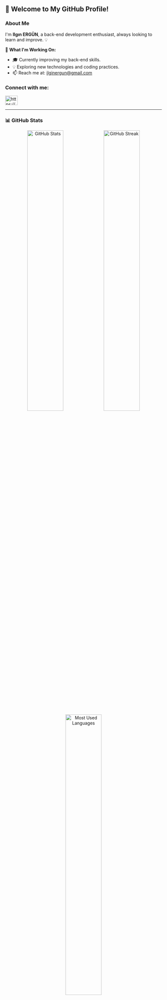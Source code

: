 ## 👋 Welcome to My GitHub Profile!

### About Me
I'm **Ilgın ERGÜN**, a back-end development enthusiast, always looking to learn and improve. 💡

📌 **What I'm Working On:**
- 🎓 Currently improving my back-end skills.
- 💡 Exploring new technologies and coding practices.
- 📫 Reach me at: ilginergun@gmail.com
  
<h3 align="left">Connect with me:</h3>
<p align="left">
<a href="https://www.linkedin.com/in/ilginergun/" target="blank"><img align="center" src="https://raw.githubusercontent.com/rahuldkjain/github-profile-readme-generator/master/src/images/icons/Social/linked-in-alt.svg" alt="https://www.linkedin.com/in/baran-semih-g%c3%bczel-81925a255/" height="30" width="40" /></a>



</p>

---

### 📊 GitHub Stats
<div align="center">
  <img src="https://github-readme-stats.vercel.app/api?username=ilgiin&show_icons=true&theme=radical" alt="GitHub Stats" width="48%"/>
  <img src="https://github-readme-streak-stats.herokuapp.com/?user=ilgiin&theme=radical" alt="GitHub Streak" width="48%"/>
  <img src="https://github-readme-stats.vercel.app/api/top-langs/?username=ilgiin&layout=compact&theme=radical" alt="Most Used Languages" width="48%"/>
</div>
</div>

---

✨ _Always eager to learn, grow, and collaborate!_

